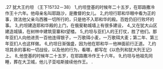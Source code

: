 .27 
犹大王约坦 
（王下15?32－38） 
1_约坦登基的时候年二十五岁，在耶路撒冷作王十六年。他母亲名叫耶路沙，是撒督的女儿。 2_约坦行耶和华眼中看为正的事，效法他父亲乌西雅一切所行的，只是他不入耶和华的殿。百姓仍旧行败坏的事。 3_约坦建造耶和华殿的上门，在俄斐勒城墙上有很多建设， 4_又在犹大山区建造城镇，在树林中建筑营寨和t望楼。 5_约坦与亚扪人的王打仗，胜了他们。那年亚扪人向他进贡一百他连得银子，一万歌珥小麦，一万歌珥大麦；第二年、第三年亚扪人也这样做。 6_约坦日渐强盛，因为他在耶和华－他神面前行正道。 7_约坦其余的事和一切战役，以及他的行为，看哪，都写在《以色列和犹大列王记》上。 8_他登基的时候年二十五岁，在耶路撒冷作王十六年。 9_约坦与他祖先同睡，葬在大卫城，他儿子亚哈斯接续他作王。 
.